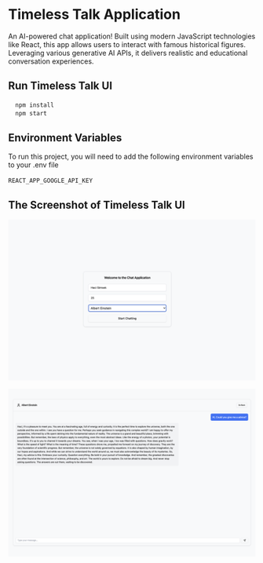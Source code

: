 # Timeless Talk Application

An AI-powered chat application! Built using modern JavaScript technologies like React, this app allows users to interact with famous historical figures. Leveraging various generative AI APIs, it delivers realistic and educational conversation experiences.

## Run Timeless Talk UI

```bash
  npm install
  npm start
```

## Environment Variables

To run this project, you will need to add the following environment variables to your .env file

`REACT_APP_GOOGLE_API_KEY`


## The Screenshot of Timeless Talk UI 
![Logo](public/images/loginscreen.png)

![Logo](public/images/chatscreen.png)

